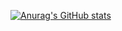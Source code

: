 [![Anurag's GitHub stats](https://github-readme-stats.vercel.app/api?username=cvenkman)](https://github.com/anuraghazra/github-readme-stats)
